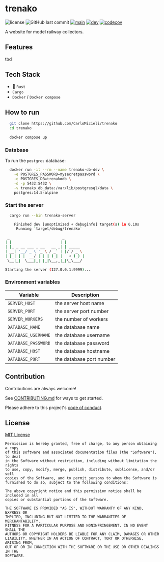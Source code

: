 # trenako

![license](https://img.shields.io/github/license/CarloMicieli/trenako)
![GitHub last commit](https://img.shields.io/github/last-commit/CarloMicieli/trenako)
[![main](https://github.com/CarloMicieli/trenako/actions/workflows/main.yml/badge.svg)](https://github.com/CarloMicieli/trenako/actions/workflows/main.yml)
[![dev](https://github.com/CarloMicieli/trenako/actions/workflows/dev.yml/badge.svg)](https://github.com/CarloMicieli/trenako/actions/workflows/dev.yml)
[![codecov](https://codecov.io/gh/CarloMicieli/trenako/branch/main/graph/badge.svg?token=i8xoC46ZYN)](https://codecov.io/gh/CarloMicieli/trenako)

A website for model railway collectors.

## Features

tbd

## Tech Stack

* 🦀 `Rust`
* `Cargo`
* `Docker` / `Docker compose`

## How to run

```bash
  git clone https://github.com/CarloMicieli/trenako
  cd trenako
  
  docker compose up
```

### Database

To run the `postgres` database:

```bash
  docker run -it --rm --name trenako-db-dev \
    -e POSTGRES_PASSWORD=mysecretpassword \
    -e POSTGRES_DB=trenakodb \
    -d -p 5432:5432 \
    -v trenako_db_data:/var/lib/postgresql/data \
    postgres:14.5-alpine
```

### Start the server

```bash
  cargo run --bin trenako-server

    Finished dev [unoptimized + debuginfo] target(s) in 0.10s
     Running `target/debug/trenako`

 _                        _         
| |                      | |        
| |_ _ __ ___ _ __   __ _| | _____  
| __| '__/ _ \ '_ \ / _` | |/ / _ \ 
| |_| | |  __/ | | | (_| |   < (_) |
 \__|_|  \___|_| |_|\__,_|_|\_\___/

Starting the server (127.0.0.1:9999)...
```

### Environment variables

| Variable            | Description              |
|---------------------|--------------------------|
| `SERVER_HOST`       | the server host name     |
| `SERVER_PORT`       | the server port number   |
| `SERVER_WORKERS`    | the number of workers    |
| `DATABASE_NAME`     | the database name        |
| `DATABASE_USERNAME` | the database username    |
| `DATABASE_PASSWORD` | the database password    |
| `DATABASE_HOST`     | the database hostname    |
| `DATABASE_PORT`     | the database port number |

## Contribution

Contributions are always welcome!

See [CONTRIBUTING.md](CONTRIBUTING.md) for ways to get started.

Please adhere to this project's [code of conduct](CODE_OF_CONDUCT.md).

## License

[MIT License](https://choosealicense.com/licenses/mit/)

```
Permission is hereby granted, free of charge, to any person obtaining a copy
of this software and associated documentation files (the "Software"), to deal
in the Software without restriction, including without limitation the rights
to use, copy, modify, merge, publish, distribute, sublicense, and/or sell
copies of the Software, and to permit persons to whom the Software is
furnished to do so, subject to the following conditions:

The above copyright notice and this permission notice shall be included in all
copies or substantial portions of the Software.

THE SOFTWARE IS PROVIDED "AS IS", WITHOUT WARRANTY OF ANY KIND, EXPRESS OR
IMPLIED, INCLUDING BUT NOT LIMITED TO THE WARRANTIES OF MERCHANTABILITY,
FITNESS FOR A PARTICULAR PURPOSE AND NONINFRINGEMENT. IN NO EVENT SHALL THE
AUTHORS OR COPYRIGHT HOLDERS BE LIABLE FOR ANY CLAIM, DAMAGES OR OTHER
LIABILITY, WHETHER IN AN ACTION OF CONTRACT, TORT OR OTHERWISE, ARISING FROM,
OUT OF OR IN CONNECTION WITH THE SOFTWARE OR THE USE OR OTHER DEALINGS IN THE
SOFTWARE.
```
